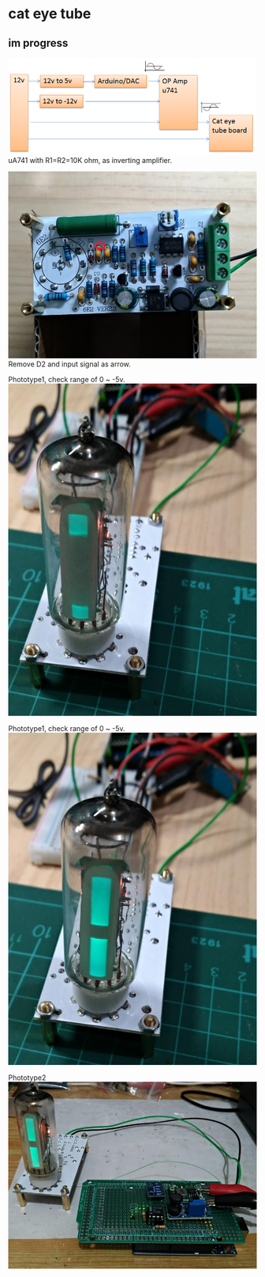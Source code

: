 # cat eye tube
## im progress
  
![pic](pic/cateye.png)<br>
uA741 with R1=R2=10K ohm, as inverting amplifier.  

![pic](pic/cateye_brd.jpg)<br>
Remove D2 and input signal as arrow.  

Phototype1, check range of 0 ~ -5v.  
![pic](pic/phototype1a.jpg)<br>

Phototype1, check range of 0 ~ -5v.  
![pic](pic/phototype1b.jpg)<br>

Phototype2  
![pic](pic/phototype2.jpg)<br>

